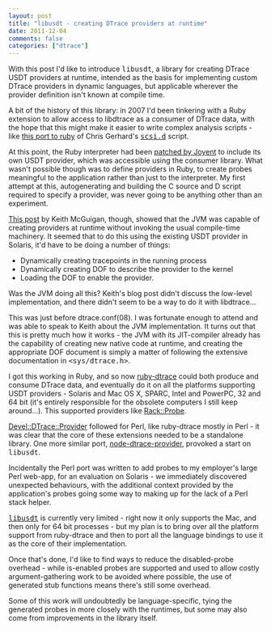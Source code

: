 ```yaml
---
layout: post
title: "libusdt - creating DTrace providers at runtime"
date: 2011-12-04
comments: false
categories: ["dtrace"]
---
```


With this post I'd like to introduce <tt>libusdt</tt>, a library for
creating DTrace USDT providers at runtime, intended as the basis for
implementing custom DTrace providers in dynamic languages, but
applicable wherever the provider definition isn't known at compile
time.

A bit of the history of this library: in 2007 I'd been tinkering with
a Ruby extension to allow access to libdtrace as a consumer of DTrace
data, with the hope that this might make it easier to write complex
analysis scripts - like [this port to ruby](https://github.com/chrisa/ruby-dtrace/blob/master/examples/scsi.rb) of Chris Gerhard's
<tt>[scsi.d](http://blogs.oracle.com/chrisg/entry/scsi_d_script)</tt>
script.

At this point, the Ruby interpreter had been [patched by Joyent](http://joyeur.com/2007/05/07/dtrace-for-ruby-is-available/)
to include its
own USDT provider, which was accessible using the consumer
library. What wasn't possible though was to define providers in Ruby, to
create probes meaningful to the application rather than just to the
interpreter. My first attempt at this, autogenerating and building the
C source and D script required to specify a provider, was never going
to be anything other than an experiment.

[This post](http://blogs.oracle.com/kamg/entry/adding_user_defined_dtrace_probes)
by Keith McGuigan, though, showed that the JVM was capable of creating
providers at runtime without invoking the usual compile-time
machinery. It seemed that to do this using the existing USDT provider
in Solaris, it'd have to be doing a number of things:

 * Dynamically creating tracepoints in the running process
 * Dynamically creating DOF to describe the provider to the kernel
 * Loading the DOF to enable the provider.

Was the JVM doing all this? Keith's blog post didn't discuss the
low-level implementation, and there didn't seem to be a way to do it
with libdtrace...

This was just before dtrace.conf(08). I was fortunate enough to attend
and was able to speak to Keith about the JVM implementation. It turns
out that this is pretty much how it works - the JVM with its
JIT-compiler already has the capability of creating new native code at
runtime, and creating the appropriate DOF document is simply a matter
of following the extensive documentation in <tt><sys/dtrace.h></tt>.

I got this working in Ruby, and so now
[ruby-dtrace](https://github.com/chrisa/ruby-dtrace/) could both
produce and consume DTrace data, and eventually do it on all the
platforms supporting USDT providers - Solaris and Mac OS X, SPARC,
Intel and PowerPC, 32 and 64 bit (it's entirely responsible for the
obsolete computers I still keep around...). This supported providers
like [Rack::Probe](https://github.com/ecin/rack-probe).

[Devel::DTrace::Provider](https://github.com/chrisa/perl-dtrace/tree/master/Devel-DTrace-Provider)
followed for Perl, like ruby-dtrace mostly in Perl - it was clear that
the core of these extensions needed to be a standalone library. One
more similar port,
[node-dtrace-provider](https://github.com/chrisa/node-dtrace-provider),
provoked a start on <tt>libusdt</tt>.

Incidentally the Perl port was written to add probes to my employer's
large Perl web-app, for an evaluation on Solaris - we immediately
discovered unexpected behaviours, with the additional context provided
by the application's probes going some way to making up for the lack
of a Perl stack helper.

<tt>[libusdt](https://github.com/chrisa/libusdt/)</tt> is currently
very limited - right now it only supports the Mac, and then only for
64 bit processes - but my plan is to bring over all the platform
support from ruby-dtrace and then to port all the language bindings
to use it as the core of their implementation.

Once that's done, I'd like to find ways to reduce the disabled-probe
overhead - while is-enabled probes are supported and used to allow
costly argument-gathering work to be avoided where possible, the use
of generated stub functions means there's still some overhead. 

Some of this work will undoubtedly be language-specific, tying the
generated probes in more closely with the runtimes, but some may also
come from improvements in the library itself.
